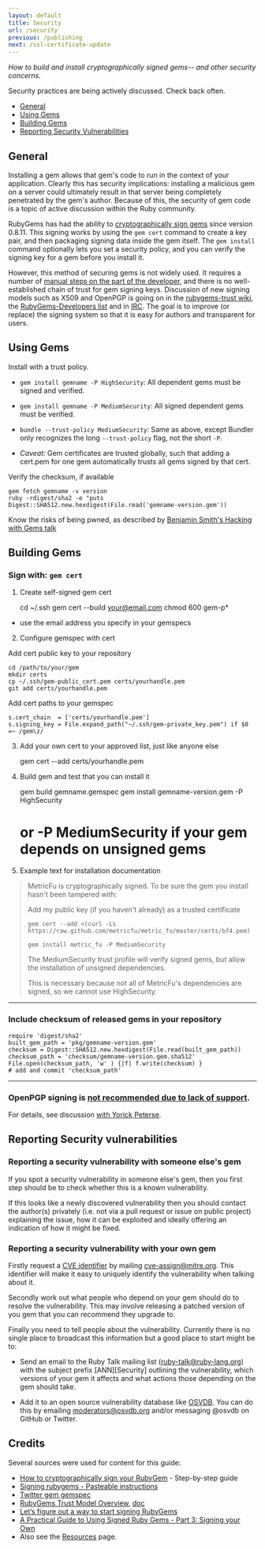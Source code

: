 ```yaml
---
layout: default
title: Security
url: /security
previous: /publishing
next: /ssl-certificate-update
---
```


<em class="t-gray">How to build and install cryptographically signed gems-- and other security concerns.</em>

Security practices are being actively discussed. Check back often.

* [General](#general)
* [Using Gems](#using-gems)
* [Building Gems](#building-gems)
* [Reporting Security Vulnerabilities](#reporting-security-vulnerabilities)

General
-------

Installing a gem allows that gem's code to run in the context of your
application. Clearly this has security implications: installing a malicious gem
on a server could ultimately result in that server being completely penetrated
by the gem's author. Because of this, the security of gem code is a topic of
active discussion within the Ruby community.

RubyGems has had the ability to [cryptographically sign
gems](http://docs.seattlerb.org/rubygems/Gem/Security.html) since version
0.8.11. This signing works by using the `gem cert` command to create a key
pair, and then packaging signing data inside the gem itself. The `gem install`
command optionally lets you set a security policy, and you can verify the
signing key for a gem before you install it.

However, this method of securing gems is not widely used. It requires a number
of [manual steps on the part of the developer](#building-gems), and there is no
well-established chain of trust for gem signing keys.  Discussion of new
signing models such as X509 and OpenPGP is going on in the [rubygems-trust
wiki](https://github.com/rubygems-trust/rubygems.org/wiki/_pages), the
[RubyGems-Developers
list](https://groups.google.com/d/msg/rubygems-developers/lnnGTlfsuYo/TLDcJ2RPSDoJ)
and in [IRC](irc://chat.freenode.net/#rubygems-trust). The goal is to improve
(or replace) the signing system so that it is easy for authors and transparent
for users.

Using Gems
-------

Install with a trust policy.

  * `gem install gemname -P HighSecurity`: All dependent gems must be signed
    and verified.

  * `gem install gemname -P MediumSecurity`: All signed dependent gems must be
    verified.

  * `bundle --trust-policy MediumSecurity`: Same as above, except Bundler only
    recognizes the long `--trust-policy` flag, not the short `-P`.

  * *Caveat:* Gem certificates are trusted globally, such that adding a
    cert.pem for one gem automatically trusts all gems signed by that cert.

Verify the checksum, if available

    gem fetch gemname -v version
    ruby -rdigest/sha2 -e "puts Digest::SHA512.new.hexdigest(File.read('gemname-version.gem'))

Know the risks of being pwned, as described by [Benjamin Smith's Hacking with Gems talk](http://lanyrd.com/2013/rulu/scgxzr/)

Building Gems
-------

### Sign with: `gem cert`

1) Create self-signed gem cert

    cd ~/.ssh
    gem cert --build your@email.com
    chmod 600 gem-p*

- use the email address you specify in your gemspecs

2) Configure gemspec with cert

Add cert public key to your repository

    cd /path/to/your/gem
    mkdir certs
    cp ~/.ssh/gem-public_cert.pem certs/yourhandle.pem
    git add certs/yourhandle.pem

Add cert paths to your gemspec

    s.cert_chain  = ['certs/yourhandle.pem']
    s.signing_key = File.expand_path("~/.ssh/gem-private_key.pem") if $0 =~ /gem\z/

3) Add your own cert to your approved list, just like anyone else

    gem cert --add certs/yourhandle.pem

4) Build gem and test that you can install it

    gem build gemname.gemspec
    gem install gemname-version.gem -P HighSecurity
    # or -P MediumSecurity if your gem depends on unsigned gems

5) Example text for installation documentation

> MetricFu is cryptographically signed. To be sure the gem you install hasn't been tampered with:
>
> Add my public key (if you haven't already) as a trusted certificate
>
> `gem cert --add <(curl -Ls https://raw.github.com/metricfu/metric_fu/master/certs/bf4.pem)`
>
> `gem install metric_fu -P MediumSecurity`
>
> The MediumSecurity trust profile will verify signed gems, but allow the installation of unsigned dependencies.
>
> This is necessary because not all of MetricFu's dependencies are signed, so we cannot use HighSecurity.

-------

### Include checksum of released gems in your repository

    require 'digest/sha2'
    built_gem_path = 'pkg/gemname-version.gem'
    checksum = Digest::SHA512.new.hexdigest(File.read(built_gem_path))
    checksum_path = 'checksum/gemname-version.gem.sha512'
    File.open(checksum_path, 'w' ) {|f| f.write(checksum) }
    # add and commit 'checksum_path'

-------

### OpenPGP signing is [not recommended due to lack of support](http://www.rubygems-openpgp-ca.org/blog/nobody-cares-about-signed-gems.html).

For details, see discussion [with Yorick
Peterse](https://github.com/rubygems/guides/pull/70#issuecomment-29007487).

Reporting Security vulnerabilities
-------


### Reporting a security vulnerability with someone else's gem

If you spot a security vulnerability in someone else's gem, then you
first step should be to check whether this is a known vulnerability.

If this looks like a newly discovered vulnerability then you should
contact the author(s) privately (i.e. not via a pull request or issue on public
project) explaining the issue, how it can be exploited and ideally offering an
indication of how it might be fixed.

### Reporting a security vulnerability with your own gem

Firstly request a [CVE
identifier](https://en.wikipedia.org/wiki/Common_Vulnerabilities_and_Exposures)
by mailing cve-assign@mitre.org. This identifier will make it easy to
uniquely identify the vulnerability when talking about it.

Secondly work out what people who depend on your gem should do to
resolve the vulnerability. This may involve releasing a patched version of you gem
that you can recommend they upgrade to.

Finally you need to tell people about the vulnerability. Currently there
is no single place to broadcast this information but a good place to
start might be to:

- Send an email to the Ruby Talk mailing list (ruby-talk@ruby-lang.org)
  with the subject prefix \[ANN]\[Security] outlining the vulnerability,
  which versions of your gem it affects and what actions those depending
  on the gem should take.

- Add it to an open source vulnerability database like
  [OSVDB](http://osvdb.org/). You can do this by emailing moderators@osvdb.org
  and/or messaging @osvdb on GitHub or Twitter.

Credits
-------

Several sources were used for content for this guide:

* [How to cryptographically sign your RubyGem](http://www.benjaminfleischer.com/2013/11/08/how-to-sign-your-rubygem-cert/) - Step-by-step guide
* [Signing rubygems - Pasteable instructions](http://developer.zendesk.com/blog/2013/02/03/signing-gems/)
* [Twitter gem gemspec](https://github.com/sferik/twitter/blob/master/twitter.gemspec)
* [RubyGems Trust Model Overview](https://github.com/rubygems-trust/rubygems.org/wiki/Overview), [doc](http://goo.gl/ybFIO)
* [Let’s figure out a way to start signing RubyGems](http://tonyarcieri.com/lets-figure-out-a-way-to-start-signing-rubygems)
* [A Practical Guide to Using Signed Ruby Gems - Part 3: Signing your Own](http://blog.meldium.com/home/2013/3/6/signing-gems-how-to)
* Also see the [Resources](/resources) page.
